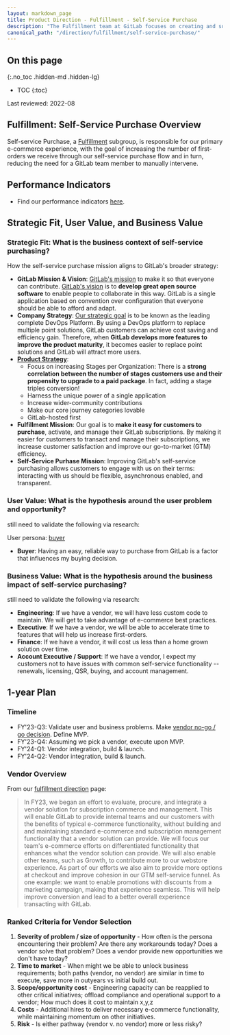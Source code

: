 ```yaml
---
layout: markdown_page
title: Product Direction - Fulfillment - Self-Service Purchase
description: "The Fulfillment team at GitLab focuses on creating and supporting the enablement of our customers to purchase, upgrade, downgrade, and renew licenses and subscriptions."
canonical_path: "/direction/fulfillment/self-service-purchase/"
---
```


## On this page
{:.no_toc .hidden-md .hidden-lg}
 
- TOC
{:toc}

<link rel="stylesheet" type="text/css" href="/stylesheets/biztech.css" />
 
Last reviewed: 2022-08

## Fulfillment: Self-Service Purchase Overview

Self-service Purchase, a [Fulfillment](https://about.gitlab.com/direction/fulfillment/) subgroup, is responsible for our primary e-commerce experience, with the goal of increasing the number of first-orders we receive through our self-service purchase flow and in turn, reducing the need for a GitLab team member to manually intervene.

## Performance Indicators

- Find our performance indicators [here](https://internal-handbook.gitlab.io/handbook/company/performance-indicators/product/fulfillment-section/).

## Strategic Fit, User Value, and Business Value

### Strategic Fit: What is the business context of self-service purchasing?

How the self-service purchase mission aligns to GitLab's broader strategy:

- **GitLab Mission & Vision**: [GitLab's mission](https://about.gitlab.com/company/mission/#mission) to make it so that everyone can contribute. [GitLab's vision](https://about.gitlab.com/company/vision/#vision) is to **develop great open source software** to enable people to collaborate in this way. GitLab is a single application based on convention over configuration that everyone should be able to afford and adapt.
- **Company Strategy**: [Our strategic goal](https://about.gitlab.com/company/strategy/) is to be known as the leading complete DevOps Platform. By using a DevOps platform to replace multiple point solutions, GitLab customers can achieve cost saving and efficiency gain. Therefore, when **GitLab develops more features to improve the product maturity**, it becomes easier to replace point solutions and GitLab will attract more users.
- **[Product Strategy](https://about.gitlab.com/direction/#product-strategy)**:
   - Focus on increasing Stages per Organization: There is a **strong correlation between the number of stages customers use and their propensity to upgrade to a paid package**. In fact, adding a stage triples conversion!
   - Harness the unique power of a single application
   - Increase wider-community contributions
   - Make our core journey categories lovable
   - GitLab-hosted first
- **Fulfillment Mission**: Our goal is to **make it easy for customers to purchase**, activate, and manage their GitLab subscriptions. By making it easier for customers to transact and manage their subscriptions, we increase customer satisfaction and improve our go-to-market (GTM) efficiency.
- **Self-Service Purhase Mission**: Improving GitLab's self-service purchasing allows customers to engage with us on their terms: interacting with us should be flexible, asynchronous enabled, and transparent.

### User Value: What is the hypothesis around the user problem and opportunity?

still need to validate the following via research:

User persona: [buyer](https://about.gitlab.com/handbook/marketing/strategic-marketing/roles-personas/buyer-persona/)

- **Buyer**: Having an easy, reliable way to purchase from GitLab is a factor that influences my buying decision. 

### Business Value: What is the hypothesis around the business impact of self-service purchasing?

still need to validate the following via research:

- **Engineering**: If we have a vendor, we will have less custom code to maintain. We will get to take advantage of e-commerce best practices.
- **Executive**: If we have a vendor, we will be able to accelerate time to features that will help us increase first-orders.
- **Finance**: If we have a vendor, it will cost us less than a home grown solution over time.
- **Account Executive / Support**: If we have a vendor, I expect my customers not to have issues with common self-service functionality -- renewals, licensing, QSR, buying, and account management.

## 1-year Plan

### Timeline

- FY'23-Q3: Validate user and business problems. Make [vendor no-go / go decision](https://about.gitlab.com/direction/fulfillment/#increase-new-customer-acquisition-via-self-service). Define MVP.
- FY'23-Q4: Assuming we pick a vendor, execute upon MVP.
- FY'24-Q1: Vendor integration, build & launch.
- FY'24-Q2: Vendor integration, build & launch.

### Vendor Overview
From our [fulfillment direction](https://about.gitlab.com/direction/fulfillment/#increase-new-customer-acquisition-via-self-service) page:
  > In FY23, we began an effort to evaluate, procure, and integrate a vendor solution for subscription commerce and management. This will enable GitLab to provide internal teams and our customers with the benefits of typical e-commerce functionality, without building and and maintaining standard e-commerce and subscription management functionality that a vendor solution can provide. We will focus our team's e-commerce efforts on differentiated functionality that enhances what the vendor solution can provide. We will also enable other teams, such as Growth, to contribute more to our webstore experience. As part of our efforts we also aim to provide more options at checkout and improve cohesion in our GTM self-service funnel. As one example: we want to enable promotions with discounts from a marketing campaign, making that experience seamless. This will help improve conversion and lead to a better overall experience transacting with GitLab.

### Ranked Criteria for Vendor Selection

1. **Severity of problem / size of opportunity** - How often is the persona encountering their problem? Are there any workarounds today? Does a vendor solve that problem? Does a vendor provide new opportunities we don't have today?
3. **Time to market** - When might we be able to unlock business requirements; both paths (vendor, no vendor) are similar in time to execute, save more in outyears vs initial build out. 
5. **Scope/opportunity cost** - Engineering capacity can be reapplied to other critical initiatives; offload compliance and operational support to a vendor; How much does it cost to maintain x,y,z
6. **Costs** - Additional hires to deliver necessary e-commerce functionality, while maintaining momentum on other initiatives. 
7. **Risk** - Is either pathway (vendor v. no vendor) more or less risky?



